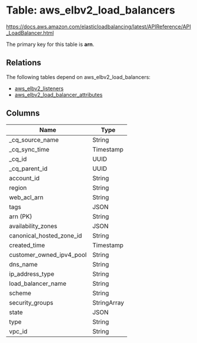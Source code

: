 # Table: aws_elbv2_load_balancers

https://docs.aws.amazon.com/elasticloadbalancing/latest/APIReference/API_LoadBalancer.html

The primary key for this table is **arn**.

## Relations

The following tables depend on aws_elbv2_load_balancers:
  - [aws_elbv2_listeners](aws_elbv2_listeners.md)
  - [aws_elbv2_load_balancer_attributes](aws_elbv2_load_balancer_attributes.md)

## Columns
| Name          | Type          |
| ------------- | ------------- |
|_cq_source_name|String|
|_cq_sync_time|Timestamp|
|_cq_id|UUID|
|_cq_parent_id|UUID|
|account_id|String|
|region|String|
|web_acl_arn|String|
|tags|JSON|
|arn (PK)|String|
|availability_zones|JSON|
|canonical_hosted_zone_id|String|
|created_time|Timestamp|
|customer_owned_ipv4_pool|String|
|dns_name|String|
|ip_address_type|String|
|load_balancer_name|String|
|scheme|String|
|security_groups|StringArray|
|state|JSON|
|type|String|
|vpc_id|String|